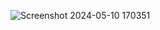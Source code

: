 
![Screenshot 2024-05-10 170351](https://github.com/mahmoudkarieem/task_1/assets/149514802/b9292e2c-343a-4e87-8211-7d577a6b635b)
